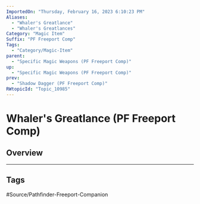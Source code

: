 ```yaml
---
ImportedOn: "Thursday, February 16, 2023 6:10:23 PM"
Aliases:
  - "Whaler's Greatlance"
  - "Whaler's Greatlances"
Category: "Magic Item"
Suffix: "PF Freeport Comp"
Tags:
  - "Category/Magic-Item"
parent:
  - "Specific Magic Weapons (PF Freeport Comp)"
up:
  - "Specific Magic Weapons (PF Freeport Comp)"
prev:
  - "Shadow Dagger (PF Freeport Comp)"
RWtopicId: "Topic_10985"
---
```

# Whaler's Greatlance (PF Freeport Comp)
## Overview

---
## Tags
#Source/Pathfinder-Freeport-Companion

